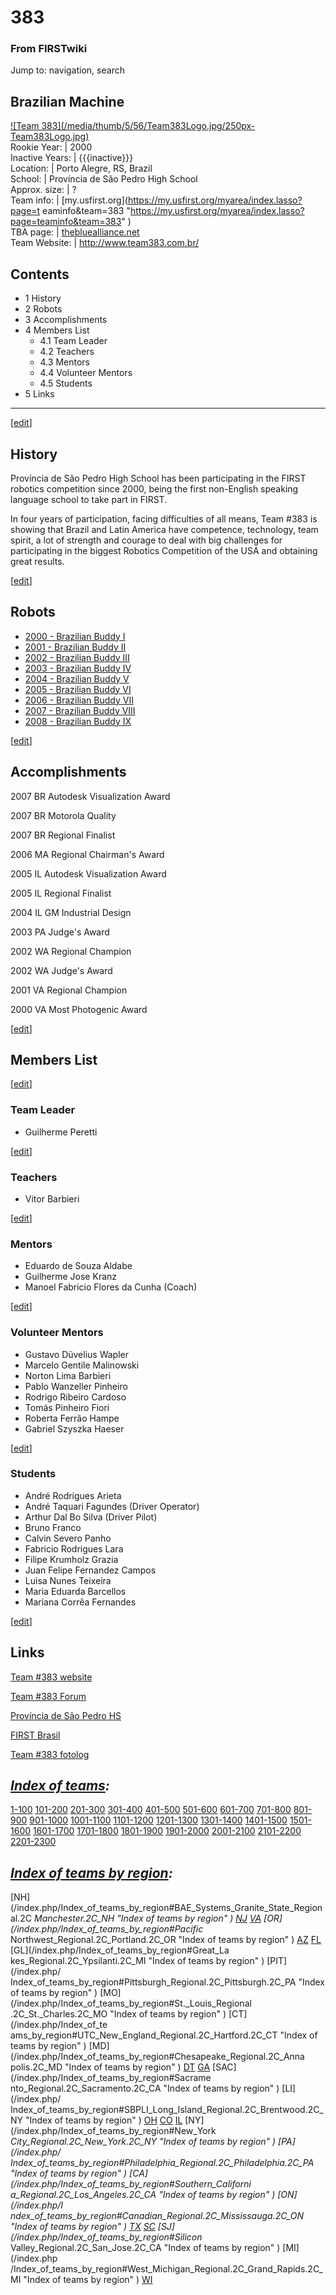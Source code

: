 # 383

### From FIRSTwiki

Jump to: navigation, search

Brazilian Machine  
---  
[![Team 383](/media/thumb/5/56/Team383Logo.jpg/250px-
Team383Logo.jpg)](/index.php/Image:Team383Logo.jpg "Team 383" )  
Rookie Year: | 2000  
Inactive Years: | {{{inactive}}}  
Location: | Porto Alegre, RS, Brazil  
School: | Província de São Pedro High School  
Approx. size: | ?  
Team info: | [my.usfirst.org](https://my.usfirst.org/myarea/index.lasso?page=t
eaminfo&team=383
"https://my.usfirst.org/myarea/index.lasso?page=teaminfo&team=383" )  
TBA page: |
[thebluealliance.net](http://www.thebluealliance.net/tbatv/team.php?team=383
"http://www.thebluealliance.net/tbatv/team.php?team=383" )  
Team Website: | <http://www.team383.com.br/>  
  
  

## Contents

  * 1 History
  * 2 Robots
  * 3 Accomplishments
  * 4 Members List
    * 4.1 Team Leader
    * 4.2 Teachers
    * 4.3 Mentors
    * 4.4 Volunteer Mentors
    * 4.5 Students
  * 5 Links  
---  
  
[[edit](/index.php?title=383&action=edit&section=1 "Edit section: History" )]

## History

Província de São Pedro High School has been participating in the FIRST
robotics competition since 2000, being the first non-English speaking language
school to take part in FIRST.

In four years of participation, facing difficulties of all means, Team #383 is
showing that Brazil and Latin America have competence, technology, team
spirit, a lot of strength and courage to deal with big challenges for
participating in the biggest Robotics Competition of the USA and obtaining
great results.

  

[[edit](/index.php?title=383&action=edit&section=2 "Edit section: Robots" )]

## Robots

  * [2000 - Brazilian Buddy I](/index.php/Brazilian_Buddy_%28383%29 "Brazilian Buddy \(383\)" )
  * [2001 - Brazilian Buddy II](/index.php/Brazilian_Buddy_II_%28383%29 "Brazilian Buddy II \(383\)" )
  * [2002 - Brazilian Buddy III](/index.php/Brazilian_Buddy_III_%28383%29 "Brazilian Buddy III \(383\)" )
  * [2003 - Brazilian Buddy IV](/index.php/Brazilian_Buddy_IV_%28383%29 "Brazilian Buddy IV \(383\)" )
  * [2004 - Brazilian Buddy V](/index.php/Brazilian_Buddy_V_%28383%29 "Brazilian Buddy V \(383\)" )
  * [2005 - Brazilian Buddy VI](/index.php/Brazilian_Buddy_VI_%28383%29 "Brazilian Buddy VI \(383\)" )
  * [2006 - Brazilian Buddy VII](/index.php/Brazilian_Buddy_VII_%28383%29 "Brazilian Buddy VII \(383\)" )
  * [2007 - Brazilian Buddy VIII](/index.php/Brazilian_Buddy_VIII_%28383%29 "Brazilian Buddy VIII \(383\)" )
  * [2008 - Brazilian Buddy IX](/index.php?title=Brazilian_Buddy_IX_%28383%29&action=edit "Brazilian Buddy IX \(383\)" )

[[edit](/index.php?title=383&action=edit&section=3 "Edit section:
Accomplishments" )]

## Accomplishments

2007 BR Autodesk Visualization Award

2007 BR Motorola Quality

2007 BR Regional Finalist

2006 MA Regional Chairman's Award

2005 IL Autodesk Visualization Award

2005 IL Regional Finalist

2004 IL GM Industrial Design

2003 PA Judge's Award

2002 WA Regional Champion

2002 WA Judge's Award

2001 VA Regional Champion

2000 VA Most Photogenic Award

[[edit](/index.php?title=383&action=edit&section=4 "Edit section: Members
List" )]

## Members List

[[edit](/index.php?title=383&action=edit&section=5 "Edit section: Team Leader"
)]

### Team Leader

  * Guilherme Peretti 

[[edit](/index.php?title=383&action=edit&section=6 "Edit section: Teachers" )]

### Teachers

  * Vitor Barbieri 

[[edit](/index.php?title=383&action=edit&section=7 "Edit section: Mentors" )]

### Mentors

  * Eduardo de Souza Aldabe 
  * Guilherme Jose Kranz 
  * Manoel Fabricio Flores da Cunha (Coach) 

[[edit](/index.php?title=383&action=edit&section=8 "Edit section: Volunteer
Mentors" )]

### Volunteer Mentors

  * Gustavo Düvelius Wapler 
  * Marcelo Gentile Malinowski 
  * Norton Lima Barbieri 
  * Pablo Wanzeller Pinheiro 
  * Rodrigo Ribeiro Cardoso 
  * Tomás Pinheiro Fiori 
  * Roberta Ferrão Hampe 
  * Gabriel Szyszka Haeser 

[[edit](/index.php?title=383&action=edit&section=9 "Edit section: Students" )]

### Students

  * André Rodrigues Arieta 
  * André Taquari Fagundes (Driver Operator) 
  * Arthur Dal Bo Silva (Driver Pilot) 
  * Bruno Franco 
  * Calvin Severo Panho 
  * Fabricio Rodrigues Lara 
  * Filipe Krumholz Grazia 
  * Juan Felipe Fernandez Campos 
  * Luisa Nunes Teixeira 
  * Maria Eduarda Barcellos 
  * Mariana Corrêa Fernandes 

[[edit](/index.php?title=383&action=edit&section=10 "Edit section: Links" )]

## Links

[Team #383 website](http://www.team383.com.br "http://www.team383.com.br" )

[Team #383 Forum](http://www.team383.com.br/forum
"http://www.team383.com.br/forum" )

[Província de São Pedro HS](http://www.colegioprovincia.com.br
"http://www.colegioprovincia.com.br" )

[FIRST Brasil](http://www.brfirst.org "http://www.brfirst.org" )

[Team #383 fotolog](http://www.fotolog.com/team_383
"http://www.fotolog.com/team_383" )

_[Index of teams](/index.php/Index_of_teams "Index of teams" ):_  
---  
  
[1-100](/index.php/Index_of_teams#1-100 "Index of teams" )
[101-200](/index.php/Index_of_teams#101-200 "Index of teams" )
[201-300](/index.php/Index_of_teams#201-300 "Index of teams" )
[301-400](/index.php/Index_of_teams#301-400 "Index of teams" )
[401-500](/index.php/Index_of_teams#401-500 "Index of teams" )
[501-600](/index.php/Index_of_teams#501-600 "Index of teams" )
[601-700](/index.php/Index_of_teams#601-700 "Index of teams" )
[701-800](/index.php/Index_of_teams#701-800 "Index of teams" )
[801-900](/index.php/Index_of_teams#801-900 "Index of teams" )
[901-1000](/index.php/Index_of_teams#901-1000 "Index of teams" )
[1001-1100](/index.php/Index_of_teams#1001-1100 "Index of teams" )
[1101-1200](/index.php/Index_of_teams#1101-1200 "Index of teams" )
[1201-1300](/index.php/Index_of_teams#1201-1300 "Index of teams" )
[1301-1400](/index.php/Index_of_teams#1301-1400 "Index of teams" )
[1401-1500](/index.php/Index_of_teams#1401-1500 "Index of teams" )
[1501-1600](/index.php/Index_of_teams#1501-1600 "Index of teams" )
[1601-1700](/index.php/Index_of_teams#1601-1700 "Index of teams" )
[1701-1800](/index.php/Index_of_teams#1701-1800 "Index of teams" )
[1801-1900](/index.php/Index_of_teams#1801-1900 "Index of teams" )
[1901-2000](/index.php/Index_of_teams#1901-2000 "Index of teams" )
[2001-2100](/index.php/Index_of_teams#2001-2100 "Index of teams" )
[2101-2200](/index.php/Index_of_teams#2101-2200 "Index of teams" )
[2201-2300](/index.php/Index_of_teams#2201-2300 "Index of teams" )  
  
  

_[Index of teams by region](/index.php/Index_of_teams_by_region "Index of
teams by region" ):_  
---  
  
[NH](/index.php/Index_of_teams_by_region#BAE_Systems_Granite_State_Regional.2C
_Manchester.2C_NH "Index of teams by region" )
[NJ](/index.php/Index_of_teams_by_region#New_Jersey_Regional.2C_Trenton.2C_NJ
"Index of teams by region" )
[VA](/index.php/Index_of_teams_by_region#NASA.2FVCU_Regional.2C_Richmond.2C_VA
"Index of teams by region" ) [OR](/index.php/Index_of_teams_by_region#Pacific_
Northwest_Regional.2C_Portland.2C_OR "Index of teams by region" )
[AZ](/index.php/Index_of_teams_by_region#Arizona_Regional.2C_Phoenix.2C_AZ
"Index of teams by region" )
[FL](/index.php/Index_of_teams_by_region#Florida_Regional.2C_Orlando.2C_FL
"Index of teams by region" ) [GL](/index.php/Index_of_teams_by_region#Great_La
kes_Regional.2C_Ypsilanti.2C_MI "Index of teams by region" ) [PIT](/index.php/
Index_of_teams_by_region#Pittsburgh_Regional.2C_Pittsburgh.2C_PA "Index of
teams by region" ) [MO](/index.php/Index_of_teams_by_region#St._Louis_Regional
.2C_St._Charles.2C_MO "Index of teams by region" ) [CT](/index.php/Index_of_te
ams_by_region#UTC_New_England_Regional.2C_Hartford.2C_CT "Index of teams by
region" ) [MD](/index.php/Index_of_teams_by_region#Chesapeake_Regional.2C_Anna
polis.2C_MD "Index of teams by region" )
[DT](/index.php/Index_of_teams_by_region#Detroit_Regional.2C_Detroit.2C_MI
"Index of teams by region" )
[GA](/index.php/Index_of_teams_by_region#Peachtree_Regional.2C_Duluth.2C_GA
"Index of teams by region" ) [SAC](/index.php/Index_of_teams_by_region#Sacrame
nto_Regional.2C_Sacramento.2C_CA "Index of teams by region" ) [LI](/index.php/
Index_of_teams_by_region#SBPLI_Long_Island_Regional.2C_Brentwood.2C_NY "Index
of teams by region" )
[OH](/index.php/Index_of_teams_by_region#Buckeye_Regional.2C_Cleveland.2C_OH
"Index of teams by region" )
[CO](/index.php/Index_of_teams_by_region#Colorado_Regional.2C_Denver.2C_CO
"Index of teams by region" )
[IL](/index.php/Index_of_teams_by_region#Midwest_Regional.2C_Evanston.2C_IL
"Index of teams by region" ) [NY](/index.php/Index_of_teams_by_region#New_York
_City_Regional.2C_New_York.2C_NY "Index of teams by region" ) [PA](/index.php/
Index_of_teams_by_region#Philadelphia_Regional.2C_Philadelphia.2C_PA "Index of
teams by region" ) [CA](/index.php/Index_of_teams_by_region#Southern_Californi
a_Regional.2C_Los_Angeles.2C_CA "Index of teams by region" ) [ON](/index.php/I
ndex_of_teams_by_region#Canadian_Regional.2C_Mississauga.2C_ON "Index of teams
by region" )
[TX](/index.php/Index_of_teams_by_region#Lone_Star_Regional.2C_Houston.2C_TX
"Index of teams by region" )
[SC](/index.php/Index_of_teams_by_region#Palmetto_Regional.2C_Columbia.2C_SC
"Index of teams by region" ) [SJ](/index.php/Index_of_teams_by_region#Silicon_
Valley_Regional.2C_San_Jose.2C_CA "Index of teams by region" ) [MI](/index.php
/Index_of_teams_by_region#West_Michigan_Regional.2C_Grand_Rapids.2C_MI "Index
of teams by region" )
[WI](/index.php/Index_of_teams_by_region#Wisconsin_Regional.2C_Milwaukee.2C_WI
"Index of teams by region" )  
  
  

